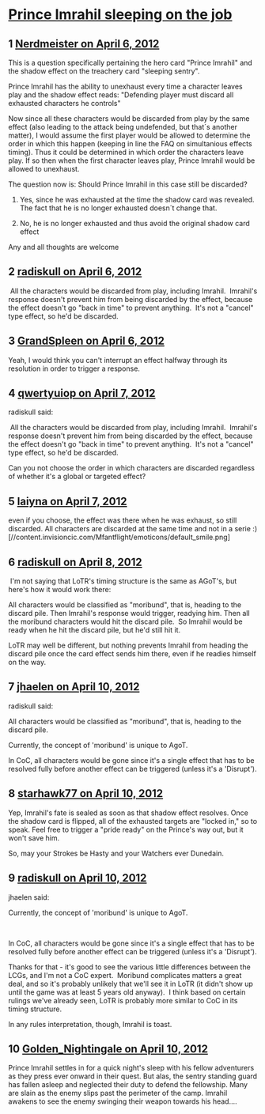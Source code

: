 # [Prince Imrahil sleeping on the job](https://community.fantasyflightgames.com/topic/62791-prince-imrahil-sleeping-on-the-job/)

## 1 [Nerdmeister on April 6, 2012](https://community.fantasyflightgames.com/topic/62791-prince-imrahil-sleeping-on-the-job/?do=findComment&comment=614499)

This is a question specifically pertaining the hero card "Prince Imrahil" and the shadow effect on the treachery card "sleeping sentry".

Prince Imrahil has the ability to unexhaust every time a character leaves play and the shadow effect reads: "Defending player must discard all exhausted characters he controls"

Now since all these characters would be discarded from play by the same effect (also leading to the attack being undefended, but that´s another matter), I would assume the first player would be allowed to determine the order in which this happen (keeping in line the FAQ on simultanious effects timing). Thus it could be determined in which order the characters leave play. If so then when the first character leaves play, Prince Imrahil would be allowed to unexhaust.

The question now is: Should Prince Imrahil in this case still be discarded?

1) Yes, since he was exhausted at the time the shadow card was revealed. The fact that he is no longer exhausted doesn´t change that.

2) No, he is no longer exhausted and thus avoid the original shadow card effect

Any and all thoughts are welcome

## 2 [radiskull on April 6, 2012](https://community.fantasyflightgames.com/topic/62791-prince-imrahil-sleeping-on-the-job/?do=findComment&comment=614501)

 All the characters would be discarded from play, including Imrahil.  Imrahil's response doesn't prevent him from being discarded by the effect, because the effect doesn't go "back in time" to prevent anything.  It's not a "cancel" type effect, so he'd be discarded.

## 3 [GrandSpleen on April 6, 2012](https://community.fantasyflightgames.com/topic/62791-prince-imrahil-sleeping-on-the-job/?do=findComment&comment=614571)

Yeah, I would think you can't interrupt an effect halfway through its resolution in order to trigger a response. 

## 4 [qwertyuiop on April 7, 2012](https://community.fantasyflightgames.com/topic/62791-prince-imrahil-sleeping-on-the-job/?do=findComment&comment=614587)

radiskull said:

 All the characters would be discarded from play, including Imrahil.  Imrahil's response doesn't prevent him from being discarded by the effect, because the effect doesn't go "back in time" to prevent anything.  It's not a "cancel" type effect, so he'd be discarded.



Can you not choose the order in which characters are discarded regardless of whether it's a global or targeted effect?

## 5 [laiyna on April 7, 2012](https://community.fantasyflightgames.com/topic/62791-prince-imrahil-sleeping-on-the-job/?do=findComment&comment=614629)

even if you choose, the effect was there when he was exhaust, so still discarded. All characters are discarded at the same time and not in a serie :) [//content.invisioncic.com/Mfantflight/emoticons/default_smile.png]

## 6 [radiskull on April 8, 2012](https://community.fantasyflightgames.com/topic/62791-prince-imrahil-sleeping-on-the-job/?do=findComment&comment=614912)

 I'm not saying that LoTR's timing structure is the same as AGoT's, but here's how it would work there:

All characters would be classified as "moribund", that is, heading to the discard pile.
Then Imrahil's response would trigger, readying him.
Then all the moribund characters would hit the discard pile.  So Imrahil would be ready when he hit the discard pile, but he'd still hit it.

LoTR may well be different, but nothing prevents Imrahil from heading the discard pile once the card effect sends him there, even if he readies himself on the way.

## 7 [jhaelen on April 10, 2012](https://community.fantasyflightgames.com/topic/62791-prince-imrahil-sleeping-on-the-job/?do=findComment&comment=615685)

radiskull said:

All characters would be classified as "moribund", that is, heading to the discard pile.

Currently, the concept of 'moribund' is unique to AgoT.

In CoC, all characters would be gone since it's a single effect that has to be resolved fully before another effect can be triggered (unless it's a 'Disrupt').

## 8 [starhawk77 on April 10, 2012](https://community.fantasyflightgames.com/topic/62791-prince-imrahil-sleeping-on-the-job/?do=findComment&comment=615717)

Yep, Imrahil's fate is sealed as soon as that shadow effect resolves. Once the shadow card is flipped, all of the exhausted targets are "locked in," so to speak. Feel free to trigger a "pride ready" on the Prince's way out, but it won't save him. 

So, may your Strokes be Hasty and your Watchers ever Dunedain.

## 9 [radiskull on April 10, 2012](https://community.fantasyflightgames.com/topic/62791-prince-imrahil-sleeping-on-the-job/?do=findComment&comment=615785)

jhaelen said:


Currently, the concept of 'moribund' is unique to AgoT.

 

In CoC, all characters would be gone since it's a single effect that has to be resolved fully before another effect can be triggered (unless it's a 'Disrupt').

Thanks for that - it's good to see the various little differences between the LCGs, and I'm not a CoC expert.  Moribund complicates matters a great deal, and so it's probably unlikely that we'll see it in LoTR (it didn't show up until the game was at least 5 years old anyway).  I think based on certain rulings we've already seen, LoTR is probably more similar to CoC in its timing structure.

In any rules interpretation, though, Imrahil is toast.

## 10 [Golden_Nightingale on April 10, 2012](https://community.fantasyflightgames.com/topic/62791-prince-imrahil-sleeping-on-the-job/?do=findComment&comment=615841)

Prince Imrahil settles in for a quick night's sleep with his fellow adventurers as they press ever onward in their quest. But alas, the sentry standing guard has fallen asleep and neglected their duty to defend the fellowship. Many are slain as the enemy slips past the perimeter of the camp. Imrahil awakens to see the enemy swinging their weapon towards his head....

